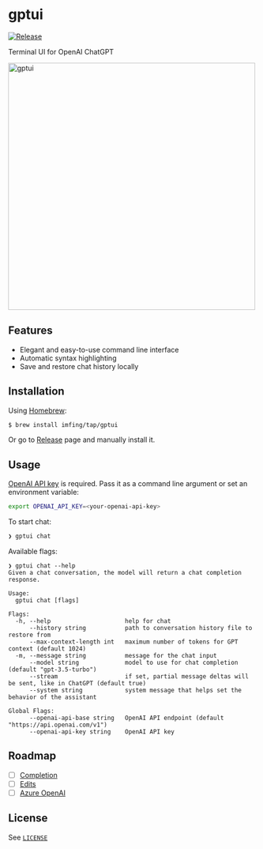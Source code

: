 # gptui

[![Release](https://github.com/imfing/gptui/actions/workflows/release.yml/badge.svg)](https://github.com/imfing/gptui/actions/workflows/release.yml)

Terminal UI for OpenAI ChatGPT

<img src="https://user-images.githubusercontent.com/5097752/235353364-bf3b6b62-a29e-458c-b509-a48c52407fad.png" alt="gptui" width="500" />

## Features

- Elegant and easy-to-use command line interface
- Automatic syntax highlighting
- Save and restore chat history locally

## Installation

Using [Homebrew](https://brew.sh/):

```bash
$ brew install imfing/tap/gptui
```

Or go to [Release](https://github.com/imfing/gptui/releases) page and manually install it.

## Usage

[OpenAI API key](https://platform.openai.com/account/api-keys) is required. 
Pass it as a command line argument or set an environment variable:
```bash
export OPENAI_API_KEY=<your-openai-api-key>
```

To start chat:
```bash
❯ gptui chat
```

Available flags:

```text
❯ gptui chat --help
Given a chat conversation, the model will return a chat completion response.

Usage:
  gptui chat [flags]

Flags:
  -h, --help                     help for chat
      --history string           path to conversation history file to restore from
      --max-context-length int   maximum number of tokens for GPT context (default 1024)
  -m, --message string           message for the chat input
      --model string             model to use for chat completion (default "gpt-3.5-turbo")
      --stream                   if set, partial message deltas will be sent, like in ChatGPT (default true)
      --system string            system message that helps set the behavior of the assistant

Global Flags:
      --openai-api-base string   OpenAI API endpoint (default "https://api.openai.com/v1")
      --openai-api-key string    OpenAI API key
```

## Roadmap

- [ ] [Completion](https://platform.openai.com/docs/api-reference/completions)
- [ ] [Edits](https://platform.openai.com/docs/api-reference/edits) 
- [ ] [Azure OpenAI](https://learn.microsoft.com/en-us/azure/cognitive-services/openai/)

## License

See [`LICENSE`](./LICENSE)
